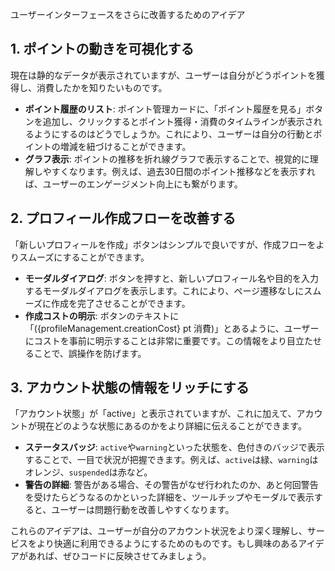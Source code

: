 ユーザーインターフェースをさらに改善するためのアイデア

## 1. ポイントの動きを可視化する

現在は静的なデータが表示されていますが、ユーザーは自分がどうポイントを獲得し、消費したかを知りたいものです。

* **ポイント履歴のリスト**: ポイント管理カードに、「ポイント履歴を見る」ボタンを追加し、クリックするとポイント獲得・消費のタイムラインが表示されるようにするのはどうでしょうか。これにより、ユーザーは自分の行動とポイントの増減を紐づけることができます。
* **グラフ表示**: ポイントの推移を折れ線グラフで表示することで、視覚的に理解しやすくなります。例えば、過去30日間のポイント推移などを表示すれば、ユーザーのエンゲージメント向上にも繋がります。

## 2. プロフィール作成フローを改善する

「新しいプロフィールを作成」ボタンはシンプルで良いですが、作成フローをよりスムーズにすることができます。

* **モーダルダイアログ**: ボタンを押すと、新しいプロフィール名や目的を入力するモーダルダイアログを表示します。これにより、ページ遷移なしにスムーズに作成を完了させることができます。
* **作成コストの明示**: ボタンのテキストに「({profileManagement.creationCost} pt 消費)」とあるように、ユーザーにコストを事前に明示することは非常に重要です。この情報をより目立たせることで、誤操作を防げます。

## 3. アカウント状態の情報をリッチにする

「アカウント状態」が「active」と表示されていますが、これに加えて、アカウントが現在どのような状態にあるのかをより詳細に伝えることができます。

* **ステータスバッジ**: `active`や`warning`といった状態を、色付きのバッジで表示することで、一目で状況が把握できます。例えば、`active`は緑、`warning`はオレンジ、`suspended`は赤など。
* **警告の詳細**: 警告がある場合、その警告がなぜ行われたのか、あと何回警告を受けたらどうなるのかといった詳細を、ツールチップやモーダルで表示すると、ユーザーは問題行動を改善しやすくなります。

これらのアイデアは、ユーザーが自分のアカウント状況をより深く理解し、サービスをより快適に利用できるようにするためのものです。もし興味のあるアイデアがあれば、ぜひコードに反映させてみましょう。
